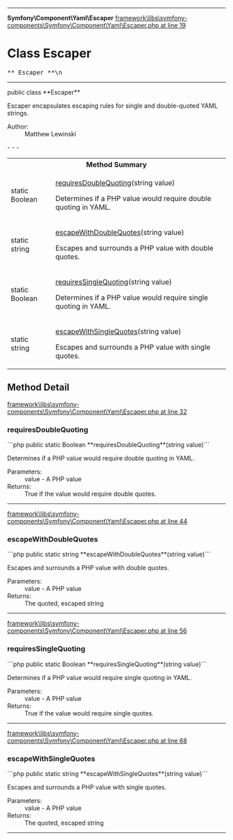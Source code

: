 - - -

**Symfony\Component\Yaml\Escaper**
<a href="https://github.com/JeyDotC/Hirudo-docs/blob/master/source/framework/libs/symfony-components/Symfony/Component/Yaml/Escaper.php.md#line19" class="location">framework\libs\symfony-components\Symfony\Component\Yaml\Escaper.php at line 19</a>

# Class Escaper #

<pre class="tree">** Escaper **\n</pre>

- - -

<p class="signature">public  class **Escaper**</p>

<div class="comment" id="overview_description"><p>Escaper encapsulates escaping rules for single and double-quoted
YAML strings.</p></div>

<dl>
<dt>Author:</dt>
<dd>Matthew Lewinski <matthew@lewinski.org></dd>
</dl>
- - -

<table id="summary_method">
<tr><th colspan="2">Method Summary</th></tr>
<tr>
<td class="type">static  Boolean</td>
<td class="description"><p class="name"><a href="#requiresDoubleQuoting()">requiresDoubleQuoting</a>(string value)</p><p class="description">Determines if a PHP value would require double quoting in YAML.</p></td>
</tr>
<tr>
<td class="type">static  string</td>
<td class="description"><p class="name"><a href="#escapeWithDoubleQuotes()">escapeWithDoubleQuotes</a>(string value)</p><p class="description">Escapes and surrounds a PHP value with double quotes.</p></td>
</tr>
<tr>
<td class="type">static  Boolean</td>
<td class="description"><p class="name"><a href="#requiresSingleQuoting()">requiresSingleQuoting</a>(string value)</p><p class="description">Determines if a PHP value would require single quoting in YAML.</p></td>
</tr>
<tr>
<td class="type">static  string</td>
<td class="description"><p class="name"><a href="#escapeWithSingleQuotes()">escapeWithSingleQuotes</a>(string value)</p><p class="description">Escapes and surrounds a PHP value with single quotes.</p></td>
</tr>
</table>

<h2 id="detail_method">Method Detail</h2>
<a href="https://github.com/JeyDotC/Hirudo-docs/blob/master/source/framework/libs/symfony-components/Symfony/Component/Yaml/Escaper.php.md#line32" class="location">framework\libs\symfony-components\Symfony\Component\Yaml\Escaper.php at line 32</a>

<h3 id="requiresDoubleQuoting()">requiresDoubleQuoting</h3>
```php
public static  Boolean **requiresDoubleQuoting**(string value)```
<div class="details">
<p>Determines if a PHP value would require double quoting in YAML.</p><dl>
<dt>Parameters:</dt>
<dd>value - A PHP value</dd>
<dt>Returns:</dt>
<dd>True if the value would require double quotes.</dd>
</dl>
</div>

- - -

<a href="https://github.com/JeyDotC/Hirudo-docs/blob/master/source/framework/libs/symfony-components/Symfony/Component/Yaml/Escaper.php.md#line44" class="location">framework\libs\symfony-components\Symfony\Component\Yaml\Escaper.php at line 44</a>

<h3 id="escapeWithDoubleQuotes()">escapeWithDoubleQuotes</h3>
```php
public static  string **escapeWithDoubleQuotes**(string value)```
<div class="details">
<p>Escapes and surrounds a PHP value with double quotes.</p><dl>
<dt>Parameters:</dt>
<dd>value - A PHP value</dd>
<dt>Returns:</dt>
<dd>The quoted, escaped string</dd>
</dl>
</div>

- - -

<a href="https://github.com/JeyDotC/Hirudo-docs/blob/master/source/framework/libs/symfony-components/Symfony/Component/Yaml/Escaper.php.md#line56" class="location">framework\libs\symfony-components\Symfony\Component\Yaml\Escaper.php at line 56</a>

<h3 id="requiresSingleQuoting()">requiresSingleQuoting</h3>
```php
public static  Boolean **requiresSingleQuoting**(string value)```
<div class="details">
<p>Determines if a PHP value would require single quoting in YAML.</p><dl>
<dt>Parameters:</dt>
<dd>value - A PHP value</dd>
<dt>Returns:</dt>
<dd>True if the value would require single quotes.</dd>
</dl>
</div>

- - -

<a href="https://github.com/JeyDotC/Hirudo-docs/blob/master/source/framework/libs/symfony-components/Symfony/Component/Yaml/Escaper.php.md#line68" class="location">framework\libs\symfony-components\Symfony\Component\Yaml\Escaper.php at line 68</a>

<h3 id="escapeWithSingleQuotes()">escapeWithSingleQuotes</h3>
```php
public static  string **escapeWithSingleQuotes**(string value)```
<div class="details">
<p>Escapes and surrounds a PHP value with single quotes.</p><dl>
<dt>Parameters:</dt>
<dd>value - A PHP value</dd>
<dt>Returns:</dt>
<dd>The quoted, escaped string</dd>
</dl>
</div>

- - -

